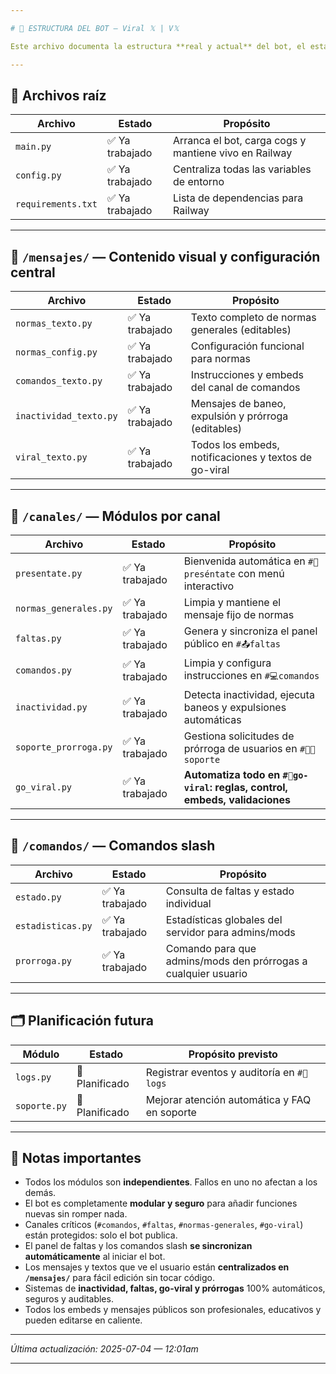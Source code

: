 ```yaml
---

# 📁 ESTRUCTURA DEL BOT — Viral 𝕏 | V𝕏

Este archivo documenta la estructura **real y actual** del bot, el estado de cada módulo y su propósito. Incluye automatización avanzada en go-viral. El diseño es modular, seguro y escalable.

---
```


## 📂 Archivos raíz

| Archivo            | Estado         | Propósito                                             |
| ------------------ | -------------- | ----------------------------------------------------- |
| `main.py`          | ✅ Ya trabajado | Arranca el bot, carga cogs y mantiene vivo en Railway |
| `config.py`        | ✅ Ya trabajado | Centraliza todas las variables de entorno             |
| `requirements.txt` | ✅ Ya trabajado | Lista de dependencias para Railway                    |

---

## 📂 `/mensajes/` — Contenido visual y configuración central

| Archivo                | Estado         | Propósito                                             |
| ---------------------- | -------------- | ----------------------------------------------------- |
| `normas_texto.py`      | ✅ Ya trabajado | Texto completo de normas generales (editables)        |
| `normas_config.py`     | ✅ Ya trabajado | Configuración funcional para normas                   |
| `comandos_texto.py`    | ✅ Ya trabajado | Instrucciones y embeds del canal de comandos          |
| `inactividad_texto.py` | ✅ Ya trabajado | Mensajes de baneo, expulsión y prórroga (editables)   |
| `viral_texto.py`       | ✅ Ya trabajado | Todos los embeds, notificaciones y textos de go-viral |

---

## 📂 `/canales/` — Módulos por canal

| Archivo               | Estado         | Propósito                                                                   |
| --------------------- | -------------- | --------------------------------------------------------------------------- |
| `presentate.py`       | ✅ Ya trabajado | Bienvenida automática en `#👋preséntate` con menú interactivo               |
| `normas_generales.py` | ✅ Ya trabajado | Limpia y mantiene el mensaje fijo de normas                                 |
| `faltas.py`           | ✅ Ya trabajado | Genera y sincroniza el panel público en `#📤faltas`                         |
| `comandos.py`         | ✅ Ya trabajado | Limpia y configura instrucciones en `#💻comandos`                           |
| `inactividad.py`      | ✅ Ya trabajado | Detecta inactividad, ejecuta baneos y expulsiones automáticas               |
| `soporte_prorroga.py` | ✅ Ya trabajado | Gestiona solicitudes de prórroga de usuarios en `#👨🔧soporte`              |
| `go_viral.py`         | ✅ Ya trabajado | **Automatiza todo en `#🧵go-viral`: reglas, control, embeds, validaciones** |

---

## 📂 `/comandos/` — Comandos slash

| Archivo           | Estado         | Propósito                                                      |
| ----------------- | -------------- | -------------------------------------------------------------- |
| `estado.py`       | ✅ Ya trabajado | Consulta de faltas y estado individual                         |
| `estadisticas.py` | ✅ Ya trabajado | Estadísticas globales del servidor para admins/mods            |
| `prorroga.py`     | ✅ Ya trabajado | Comando para que admins/mods den prórrogas a cualquier usuario |

---

## 🗂️ Planificación futura

| Módulo       | Estado         | Propósito previsto                           |
| ------------ | -------------- | -------------------------------------------- |
| `logs.py`    | 🧠 Planificado | Registrar eventos y auditoría en `#📝logs`   |
| `soporte.py` | 🧠 Planificado | Mejorar atención automática y FAQ en soporte |

---

## 🧠 Notas importantes

* Todos los módulos son **independientes**. Fallos en uno no afectan a los demás.
* El bot es completamente **modular y seguro** para añadir funciones nuevas sin romper nada.
* Canales críticos (`#comandos`, `#faltas`, `#normas-generales`, `#go-viral`) están protegidos: solo el bot publica.
* El panel de faltas y los comandos slash **se sincronizan automáticamente** al iniciar el bot.
* Los mensajes y textos que ve el usuario están **centralizados en `/mensajes/`** para fácil edición sin tocar código.
* Sistemas de **inactividad, faltas, go-viral y prórrogas** 100% automáticos, seguros y auditables.
* Todos los embeds y mensajes públicos son profesionales, educativos y pueden editarse en caliente.

---

*Última actualización: 2025-07-04  — 12:01am*

---


